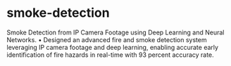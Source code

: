 # smoke-detection
Smoke Detection from IP Camera Footage using Deep Learning and Neural Networks. • Designed an advanced fire and smoke detection system leveraging IP camera footage and deep learning, enabling  accurate early identification of fire hazards in real-time with 93 percent accuracy rate.
